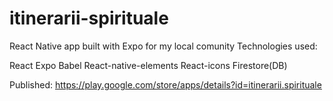 # itinerarii-spirituale

React Native app built with Expo for my local comunity
Technologies used:

React
Expo
Babel
React-native-elements
React-icons
Firestore(DB)

Published: https://play.google.com/store/apps/details?id=itinerarii.spirituale
